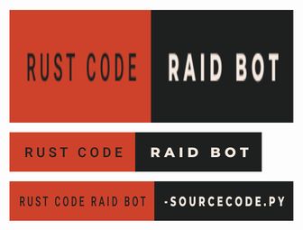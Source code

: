 [<img src="https://raw.githubusercontent.com/NapoII/Rust-Code-Raid-Bot/cb04fb1d5f7247aa96646c825eaaa03d3227bd27/README/rust-code-raid-bot.svg?token=AVAVQWW7T2U7AQSJPTSSJI3BUV744" height="200px" />](https://github.com/NapoII/Rust-Code-Raid-Bot/raw/main/Rust%20-%20Key-Bot.rar)


[<img src="https://raw.githubusercontent.com/NapoII/Rust-Code-Raid-Bot/cb04fb1d5f7247aa96646c825eaaa03d3227bd27/README/rust-code-raid-bot.svg?token=AVAVQWW7T2U7AQSJPTSSJI3BUV744" height="70px" />](https://github.com/NapoII/Rust-Code-Raid-Bot/raw/main/Rust%20-%20Key-Bot.rar)

[<img src="https://raw.githubusercontent.com/NapoII/Rust-Code-Raid-Bot/cb04fb1d5f7247aa96646c825eaaa03d3227bd27/README/rust-code-raid-bot--sourcecode.py.svg?token=AVAVQWSJL4VXWPCX6D3IZ7DBUWAKQ" height="70px" />](https://github.com/NapoII/Rust-Code-Raid-Bot/blob/main/SourceCode/Rust%20-%20Key-Bot.py)

